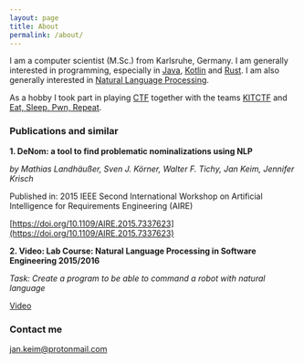 ```yaml
---
layout: page
title: About
permalink: /about/
---
```


I am a computer scientist (M.Sc.) from Karlsruhe, Germany.
I am generally interested in programming, especially in [Java](https://en.wikipedia.org/wiki/Java_(programming_language)), [Kotlin](https://en.wikipedia.org/wiki/Kotlin_(programming_language)) and [Rust](https://en.wikipedia.org/wiki/Rust_(programming_language)).
I am also generally interested in [Natural Language Processing](https://en.wikipedia.org/wiki/Natural_language_processing).

As a hobby I took part in playing [CTF](https://ctftime.org/ctf-wtf/) together with the teams [KITCTF](https://kitctf.de/) and [Eat, Sleep, Pwn, Repeat](https://twitter.com/EatSleepPwnRpt).

### Publications and similar
**1. DeNom: a tool to find problematic nominalizations using NLP**

*by Mathias Landhäußer, Sven J. Körner, Walter F. Tichy, Jan Keim, Jennifer Krisch*

Published in: 2015 IEEE Second International Workshop on Artificial Intelligence for Requirements Engineering (AIRE)

[https://doi.org/10.1109/AIRE.2015.7337623](https://doi.org/10.1109/AIRE.2015.7337623)

**2. Video: Lab Course: Natural Language Processing in Software Engineering 2015/2016**

*Task: Create a program to be able to command a robot with natural language*

[Video](https://www.youtube.com/watch?v=Z_vt1-imBUE)

### Contact me

[jan.keim@protonmail.com](mailto:jan.keim@protonmail.com)
